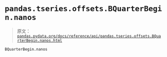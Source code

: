 # `pandas.tseries.offsets.BQuarterBegin.nanos`

> 原文：[`pandas.pydata.org/docs/reference/api/pandas.tseries.offsets.BQuarterBegin.nanos.html`](https://pandas.pydata.org/docs/reference/api/pandas.tseries.offsets.BQuarterBegin.nanos.html)

```py
BQuarterBegin.nanos
```

